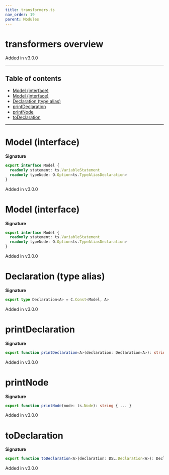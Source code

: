 ```yaml
---
title: transformers.ts
nav_order: 19
parent: Modules
---
```


# transformers overview

Added in v3.0.0

---

<h2 class="text-delta">Table of contents</h2>

- [Model (interface)](#model-interface)
- [Model (interface)](#model-interface-1)
- [Declaration (type alias)](#declaration-type-alias)
- [printDeclaration](#printdeclaration)
- [printNode](#printnode)
- [toDeclaration](#todeclaration)

---

# Model (interface)

**Signature**

```ts
export interface Model {
  readonly statement: ts.VariableStatement
  readonly typeNode: O.Option<ts.TypeAliasDeclaration>
}
```

Added in v3.0.0

# Model (interface)

**Signature**

```ts
export interface Model {
  readonly statement: ts.VariableStatement
  readonly typeNode: O.Option<ts.TypeAliasDeclaration>
}
```

Added in v3.0.0

# Declaration (type alias)

**Signature**

```ts
export type Declaration<A> = C.Const<Model, A>
```

Added in v3.0.0

# printDeclaration

**Signature**

```ts
export function printDeclaration<A>(declaration: Declaration<A>): string { ... }
```

Added in v3.0.0

# printNode

**Signature**

```ts
export function printNode(node: ts.Node): string { ... }
```

Added in v3.0.0

# toDeclaration

**Signature**

```ts
export function toDeclaration<A>(declaration: DSL.Declaration<A>): Declaration<A> { ... }
```

Added in v3.0.0
